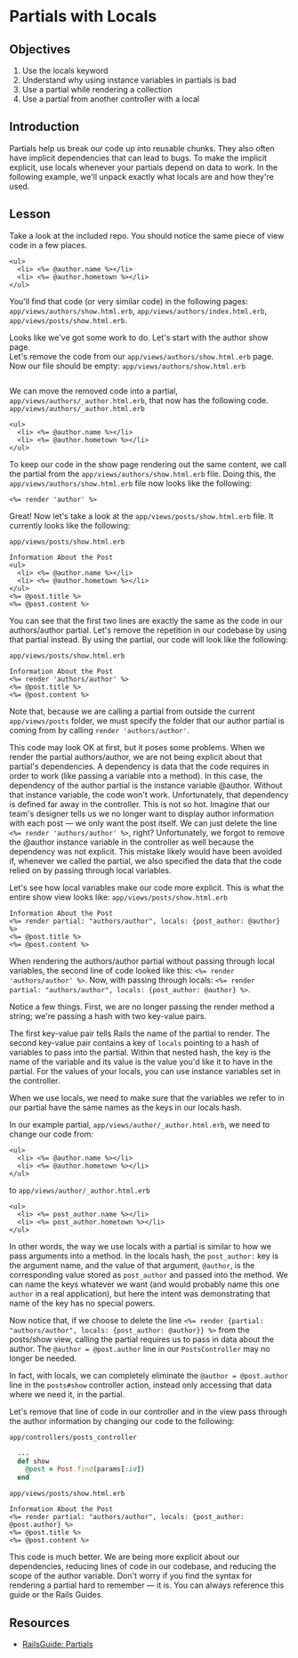 # Partials with Locals

## Objectives
1. Use the locals keyword
2. Understand why using instance variables in partials is bad
3. Use a partial while rendering a collection
4. Use a partial from another controller with a local

## Introduction

Partials help us break our code up into reusable chunks.  They also often have implicit dependencies that can lead to bugs.  To make the implicit explicit, use locals whenever your partials depend on data to work.
In the following example, we'll unpack exactly what locals are and how they're used.

## Lesson

Take a look at the included repo.  You should notice the same piece of view code in a few places.

```erb
<ul>
  <li> <%= @author.name %></li>
  <li> <%= @author.hometown %></li>
</ul>
```
You'll find that code (or very similar code) in the following pages: `app/views/authors/show.html.erb`, `app/views/authors/index.html.erb`, `app/views/posts/show.html.erb`.

Looks like we've got some work to do.  Let's start with the author show page.  
Let's remove the code from our `app/views/authors/show.html.erb` page.  Now our file should be empty:
`app/views/authors/show.html.erb`
```

```
We can move the removed code into a partial, `app/views/authors/_author.html.erb`, that now has the following code.
`app/views/authors/_author.html.erb`
```erb
<ul>
  <li> <%= @author.name %></li>
  <li> <%= @author.hometown %></li>
</ul>
```

To keep our code in the show page rendering out the same content, we call the partial from the `app/views/authors/show.html.erb` file.  Doing this, the `app/views/authors/show.html.erb` file now looks like the following:
```erb
<%= render 'author' %>
```
Great! Now let's take a look at the `app/views/posts/show.html.erb` file.  It currently looks like the following:

`app/views/posts/show.html.erb`
```erb
Information About the Post
<ul>
  <li> <%= @author.name %></li>
  <li> <%= @author.hometown %></li>
</ul>
<%= @post.title %>
<%= @post.content %>
```

You can see that the first two lines are exactly the same as the code in our authors/author partial.  Let's remove the repetition in our codebase by using that partial instead.  By using the partial, our code will look like the following:

`app/views/posts/show.html.erb`
```erb
Information About the Post
<%= render 'authors/author' %>
<%= @post.title %>
<%= @post.content %>
```

Note that, because we are calling a partial from outside the current `app/views/posts` folder, we must specify the folder that our author partial is coming from by calling `render 'authors/author'`.

This code may look OK at first, but it poses some problems.  When we render the partial authors/author, we are not being explicit about that partial's dependencies.
A dependency is data that the code requires in order to work (like passing a variable into a method).  In this case, the dependency of the author partial is the instance variable @author.  Without that instance variable, the code won't work.  Unfortunately, that dependency is defined far away in the controller.
This is not so hot.  Imagine that our team's designer tells us we no longer want to display author information with each post –– we only want the post itself.
We can just delete the line `<%= render 'authors/author' %>`, right? Unfortunately, we forgot to remove the @author instance variable in the controller as well because the dependency was not explicit.  This mistake likely would have been avoided if, whenever we called the partial, we also specified the data that the code relied on by passing through local variables.

Let's see how local variables make our code more explicit.
This is what the entire show view looks like:
`app/views/posts/show.html.erb`
```erb
Information About the Post
<%= render partial: "authors/author", locals: {post_author: @author} %>
<%= @post.title %>
<%= @post.content %>
```

When rendering the authors/author partial without passing through local variables, the second line of code looked like this: `<%= render 'authors/author' %>`.  Now, with passing through locals: `<%= render partial: "authors/author", locals: {post_author: @author} %>`.

Notice a few things.  First, we are no longer passing the render method a string; we're passing a hash with two key-value pairs.

The first key-value pair tells Rails the name of the partial to render.  The second key-value pair contains a key of `locals` pointing to a hash of variables to pass into the partial.  Within that nested hash, the key is the name of the variable and its value is the value you'd like it to have in the partial.  For the values of your locals, you can use instance variables set in the controller.

When we use locals, we need to make sure that the variables we refer to in our partial have the same names as the keys in our locals hash.

In our example partial, `app/views/author/_author.html.erb`, we need to change our code from:
```erb
<ul>
  <li> <%= @author.name %></li>
  <li> <%= @author.hometown %></li>
</ul>
```

to
`app/views/author/_author.html.erb`
```erb
<ul>
  <li> <%= post_author.name %></li>
  <li> <%= post_author.hometown %></li>
</ul>
```

In other words, the way we use locals with a partial is similar to how we pass arguments into a method.  In the locals hash, the `post_author:` key is the argument name, and the value of that argument, `@author`, is the corresponding value stored as `post_author` and passed into the method.  We can name the keys whatever we want (and would probably name this one `author` in a real application), but here the intent was demonstrating that name of the key has no special powers.

Now notice that, if we choose to delete the line `<%= render {partial: "authors/author", locals: {post_author: @author}} %>` from the posts/show view, calling the partial requires us to pass in data about the author. The `@author = @post.author` line in our `PostsController` may no longer be needed.

In fact, with locals, we can completely eliminate the `@author = @post.author` line in the `posts#show` controller action, instead only accessing that data where we need it, in the partial.

Let's remove that line of code in our controller and in the view pass through the author information by changing our code to the following:

`app/controllers/posts_controller`
```ruby
  ...
  def show
    @post = Post.find(params[:id])
  end

```

`app/views/posts/show.html.erb`
```erb
Information About the Post
<%= render partial: "authors/author", locals: {post_author: @post.author} %>
<%= @post.title %>
<%= @post.content %>
```

This code is much better.  We are being more explicit about our dependencies, reducing lines of code in our codebase, and reducing the scope of the author variable.
Don't worry if you find the syntax for rendering a partial hard to remember –– it is.  You can always reference this guide or the Rails Guides.

## Resources
* [RailsGuide: Partials](http://guides.rubyonrails.org/layouts_and_rendering.html#using-partials)
